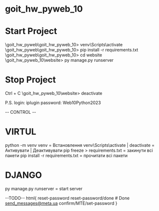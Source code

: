 # goit_hw_pyweb_10

# Start Project
\goit_hw_pyweb\goit_hw_pyweb_10> venv\Scripts\activate
\goit_hw_pyweb\goit_hw_pyweb_10> pip install -r requirements.txt
\goit_hw_pyweb\goit_hw_pyweb_10> cd website
\goit_hw_pyweb_10\website> py manage.py runserver
# Stop Project
Ctrl + C
\goit_hw_pyweb_10\website> deactivate

P.S.
login: iplugin
password: Web10Python2023


-- CONTROL --

# VIRTUL
python -m venv venv = Встановлення
venv\Scripts\activate | deactivate = Активувати | Деактивувати
pip freeze > requirements.txt = закинути всі пакети
pip install -r requirements.txt = прочитати всі пакети

# DJANGO
py manage.py runserver = start server


--TODO--
html{
    reset-password
    reset-password/done # Done
    send_messages@meta.ua
    confirm/MTE/set-password
}